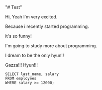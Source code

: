 "# Test" 

Hi, Yeah I'm very excited. 

Because i recently started programming. 

it's so funny!

I'm going to study more about programming.

I dream to be the only hyun!!

Gazza!!! Hyun!!!

  
  
    SELECT last_name, salary
    FROM employees
    WHERE salary >= 12000;   

